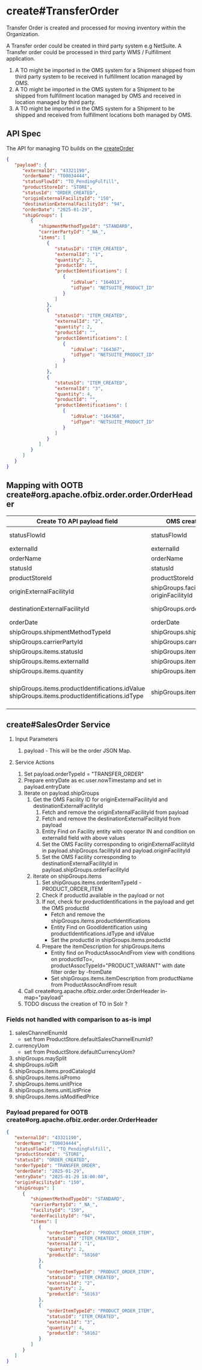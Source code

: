 # create#TransferOrder

Transfer Order is created and processed for moving inventory within the Organization. 

A Transfer order could be created in third party system e.g NetSuite. 
A Transfer order could be processed in third party WMS / Fulfillment application. 

1. A TO might be imported in the OMS system for a Shipment shipped from third party system to be received in fulfillment location managed by OMS.
2. A TO might be imported in the OMS system for a Shipment to be shipped from fulfillment location managed by OMS and received in location managed by third party.
3. A TO might be imported in the OMS system for a Shipment to be shipped and received from fulfillment locations both managed by OMS.

## API Spec

The API for managing TO builds on the [createOrder](../oms/createOrder.md)

```json
{
   "payload": {
      "externalId": "43321190",
      "orderName": "TO0034444",
      "statusFlowId": "TO_PendingFulfill",
      "productStoreId": "STORE",
      "statusId": "ORDER_CREATED",
      "originExternalFacilityId": "150",
      "destinationExternalFacilityId": "94",
      "orderDate": "2025-01-29",
      "shipGroups": [
         {
            "shipmentMethodTypeId": "STANDARD",
            "carrierPartyId": "_NA_",
            "items": [
               {
                  "statusId": "ITEM_CREATED",
                  "externalId": "1",
                  "quantity": 2,
                  "productId": "",
                  "productIdentifications": [
                     {
                        "idValue": "164013",
                        "idType": "NETSUITE_PRODUCT_ID"
                     }
                  ]
               },
               {
                  "statusId": "ITEM_CREATED",
                  "externalId": "2",
                  "quantity": 2,
                  "productId": "",
                  "productIdentifications": [
                     {
                        "idValue": "164367",
                        "idType": "NETSUITE_PRODUCT_ID"
                     }
                  ]
               },
               {
                  "statusId": "ITEM_CREATED",
                  "externalId": "3",
                  "quantity": 4,
                  "productId": "",
                  "productIdentifications": [
                     {
                        "idValue": "164368",
                        "idType": "NETSUITE_PRODUCT_ID"
                     }
                  ]
               }
            ]
         }
      ]
   }
}
```

## Mapping with OOTB create#org.apache.ofbiz.order.order.OrderHeader

| Create TO API payload field                            | OMS create Order OOTB                        | Comments                                                                               |
|--------------------------------------------------------|----------------------------------------------|----------------------------------------------------------------------------------------|
| statusFlowId                                           | statusFlowId                                 | - new field to be added in OrderHeader                                                 |
| externalId                                             | externalId                                   |                                                                                        |
| orderName                                              | orderName                                    |                                                                                        |
| statusId                                               | statusId                                     |                                                                                        |
| productStoreId                                         | productStoreId                               |                                                                                        |
| originExternalFacilityId                               | shipGroups.facilityId <br/> originFacilityId | - Fetch facilityId using externalId from Facility                                      |
| destinationExternalFacilityId                          | shipGroups.orderFacilityId                   | - Fetch facilityId using externalId from Facility                                      |
| orderDate                                              | orderDate                                    |                                                                                        |
| shipGroups.shipmentMethodTypeId                        | shipGroups.shipmentMethodTypeId              |                                                                                        |
| shipGroups.carrierPartyId                              | shipGroups.carrierPartyId                    |                                                                                        |
| shipGroups.items.statusId                              | shipGroups.items.statusId                    |                                                                                        |
| shipGroups.items.externalId                            | shipGroups.items.externalId                  |                                                                                        |
| shipGroups.items.quantity                              | shipGroups.items.quantity                    |                                                                                        |
| shipGroups.items.productIdentifications.idValue <br/> shipGroups.items.productIdentifications.idType | shipGroups.items.productId                   | - Fetch productId from GoodIdentifications using idValue and goodIdentifiicationTypeId |

## create#SalesOrder Service

1. Input Parameters
   1. payload  - This will be the order JSON Map.

2. Service Actions
   1. Set payload.orderTypeId = "TRANSFER_ORDER"
   2. Prepare entryDate as ec.user.nowTimestamp and set in payload.entryDate
   3. Iterate on payload.shipGroups
      1. Get the OMS Facility ID for originExternalFacilityId and destinationExternalFacilityId
         1. Fetch and remove the originExternalFacilityId from payload
         2. Fetch and remove the destinationExternalFacilityId from payload
         3. Entity Find on Facility entity with operator IN and condition on externalId field with above values
         4. Set the OMS Facility corresponding to originExternalFacilityId in payload.shipGroups.facilityId and payload.originFacilityId
         5. Set the OMS Facility corresponding to destinationExternalFacilityId in payload.shipGroups.orderFacilityId
      2. Iterate on shipGroups.items
         1. Set shipGroups.items.orderItemTypeId - PRODUCT_ORDER_ITEM
         2. Check if productId available in the payload or not
         3. If not, check for productIdentifications in the payload and get the OMS productId 
            - Fetch and remove the shipGroups.items.productIdentifications
            - Entity Find on GoodIdentification using productIdentifications.idType and idValue
            - Set the productId in shipGroups.items.productId
         4. Prepare the itemDescription for shipGroups.items
            - Entity find on ProductAssocAndFrom view with conditions on productIdTo=<productId>, productAssocTypeId="PRODUCT_VARIANT" with date filter order by -fromDate
            - Set shipGroups.items.itemDescription from productName from ProductAssocAndFrom result
   4. Call create#org.apache.ofbiz.order.order.OrderHeader in-map="payload"
   5. TODO discuss the creation of TO in Solr ?

### Fields not handled with comparison to as-is impl
1. salesChannelEnumId
   - set from ProductStore.defaultSalesChannelEnumId?
2. currencyUom
   - set from ProductStore.defaultCurrencyUom?
3. shipGroups.maySplit
4. shipGroups.isGift
5. shipGroups.items.prodCatalogId
6. shipGroups.items.isPromo
7. shipGroups.items.unitPrice
8. shipGroups.items.unitListPrice
9. shipGroups.items.isModifiedPrice

### Payload prepared for OOTB create#org.apache.ofbiz.order.order.OrderHeader

```json
{
   "externalId": "43321190",
   "orderName": "TO0034444",
   "statusFlowId": "TO_PendingFulfill",
   "productStoreId": "STORE",
   "statusId": "ORDER_CREATED",
   "orderTypeId": "TRANSFER_ORDER",
   "orderDate": "2025-01-29",
   "entryDate": "2025-01-29 18:00:00",
   "originFacilityId": "150",
   "shipGroups": [
      {
         "shipmentMethodTypeId": "STANDARD",
         "carrierPartyId": "_NA_",
         "facilityId": "150",
         "orderFacilityId": "94",
         "items": [
            {
               "orderItemTypeId": "PRODUCT_ORDER_ITEM",
               "statusId": "ITEM_CREATED",
               "externalId": "1",
               "quantity": 2,
               "productId": "58160"
            },
            {
               "orderItemTypeId": "PRODUCT_ORDER_ITEM",
               "statusId": "ITEM_CREATED",
               "externalId": "2",
               "quantity": 2,
               "productId": "58163"
            },
            {
               "orderItemTypeId": "PRODUCT_ORDER_ITEM",
               "statusId": "ITEM_CREATED",
               "externalId": "3",
               "quantity": 4,
               "productId": "58162"
            }
         ]
      }
   ]
}
```
